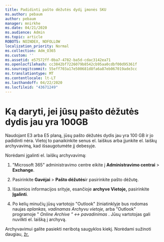 ```yaml
---
title: Padidinti pašto dėžutės dydį įmonės SKU
ms.author: pebaum
author: pebaum
manager: mnirkhe
ms.date: 04/21/2020
ms.audience: Admin
ms.topic: article
ROBOTS: NOINDEX, NOFOLLOW
localization_priority: Normal
ms.collection: Adm_O365
ms.custom: ''
ms.assetid: e57572ff-0ba7-4782-ba5d-cdac3142ea71
ms.openlocfilehash: cc3842bf7226079b8542cb95aa0cdbf00d95361f
ms.sourcegitcommit: 55eff703a17e500681d8fa6a87eb067019ade3cc
ms.translationtype: MT
ms.contentlocale: lt-LT
ms.lasthandoff: 04/22/2020
ms.locfileid: "43671249"
---
```

# <a name="what-to-do-if-your-mailbox-size-is-already-100gb"></a>Ką daryti, jei jūsų pašto dėžutės dydis jau yra 100GB

Naudojant E3 arba E5 planą, jūsų pašto dėžutės dydis jau yra 100 GB ir jo padidinti nėra. Vietoj to panaikinkite senus el. laiškus arba įjunkite el. laiškų archyvavimą, kad išsaugotumėte jį debesyje. 
  
Norėdami įgalinti el. laiškų archyvavimą:
  
1. "Microsoft 365" administravimo centre eikite į **Administravimo centrai** \> **Exchange**. 
    
2. Pasirinkite **Gavėjai** \> **Pašto dėžutės**ir pasirinkite pašto dėžutę. 
    
3. Išsamios informacijos srityje, esančioje **archyve Vietoje,** pasirinkite **Įgalinti**. 
    
4. Po kelių minučių jūsų vartotojo "Outlook" žiniatinklyje bus rodomas naujas *aplankas, vadinamas Archyvu vietoje,* arba "Outlook" programoje " *Online Archive " \<-\> pavadinimas* . Jūsų vartotojas gali nuvilkti el. laišką į archyvą. 
    
Archyvavimui galite pasiekti neribotą saugyklos kiekį. Norėdami sužinoti daugiau, [žr.](https://docs.microsoft.com/office365/securitycompliance/enable-unlimited-archiving)
  

